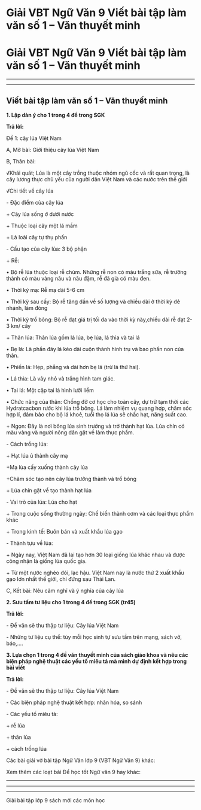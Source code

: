 # Giải VBT Ngữ Văn 9 Viết bài tập làm văn số 1 – Văn thuyết minh

# Giải VBT Ngữ Văn 9 Viết bài tập làm văn số 1 – Văn thuyết minh

* * *

* * *

## Viết bài tập làm văn số 1 – Văn thuyết minh

**1\. Lập dàn ý cho 1 trong 4 đề trong SGK**

**Trả lời:**

Đề 1: cây lúa Việt Nam

A, Mở bài: Giới thiệu cây lúa Việt Nam

B, Thân bài:

√Khái quát; Lúa là một cây trồng thuộc nhóm ngũ cốc và rất quan trọng, là cây lương thực chủ yếu của người dân Việt Nam và các nước trên thế giới

√Chi tiết về cây lúa

\- Đặc điểm của cây lúa

\+ Cây lúa sống ở dưới nước

\+ Thuộc loại cây một lá mầm

\+ Là loài cây tự thụ phấn

\- Cấu tạo của cây lúa: 3 bộ phận

\+ Rễ:

• Bộ rễ lúa thuộc loại rễ chùm. Những rễ non có màu trắng sữa, rễ trưởng thành có màu vàng nâu và nâu đậm, rễ đã già có màu đen.

• Thời kỳ mạ: Rễ mạ dài 5-6 cm

• Thời kỳ sau cấy: Bộ rễ tăng dần về số lượng và chiều dài ở thời kỳ đẻ nhánh, làm đòng

• Thời kỳ trổ bông: Bộ rễ đạt giá trị tối đa vào thời kỳ này,chiều dài rễ đạt 2- 3 km/ cây

\+ Thân lúa: Thân lúa gồm lá lúa, bẹ lúa, lá thìa và tai lá

• Bẹ lá: Là phần đáy lá kéo dài cuộn thành hình trụ và bao phần non của thân.

• Phiến lá: Hẹp, phẳng và dài hơn bẹ lá (trừ lá thứ hai).

• Lá thìa: Là vảy nhỏ và trắng hình tam giác.

• Tai lá: Một cặp tai lá hình lưỡi liềm

• Chức năng của thân: Chống đỡ cơ học cho toàn cây, dự trữ tạm thời các Hydratcacbon rước khi lúa trỗ bông. Lá làm nhiệm vụ quang hợp, chăm sóc hợp lí, đảm bảo cho bộ lá khoẻ, tuổi thọ lá lúa sẽ chắc hạt, năng suất cao.

\+ Ngọn: Đây là nơi bông lúa sinh trưởng và trở thành hạt lúa. Lúa chín có màu vàng và người nông dân gặt về làm thực phẩm.

\- Cách trồng lúa:

\+ Hạt lúa ủ thành cây mạ

+Mạ lúa cấy xuống thành cây lúa

+Chăm sóc tạo nên cây lúa trưởng thành và trổ bông

\+ Lúa chín gặt về tạo thành hạt lúa

\- Vai trò của lúa: Lúa cho hạt

\+ Trong cuộc sống thường ngày: Chế biến thành cơm và các loại thực phẩm khác

\+ Trong kinh tế: Buôn bán và xuất khẩu lúa gạo

\- Thành tựu về lúa:

\+ Ngày nay, Việt Nam đã lai tạo hơn 30 loại giống lúa khác nhau và được công nhận là giống lúa quốc gia.

\+ Từ một nước nghèo đói, lạc hậu. Việt Nam nay là nước thứ 2 xuất khẩu gạo lớn nhất thế giới, chỉ đứng sau Thái Lan.

C, Kết bài: Nêu cảm nghĩ và ý nghĩa của cây lúa

**2\. Sưu tầm tư liệu cho 1 trong 4 đề trong SGK (tr45)**

**Trả lời:**

\- Đề văn sẽ thu thập tư liệu: Cây lúa Việt Nam

\- Những tư liệu cụ thể: tùy mỗi học sinh tự sưu tầm trên mạng, sách vở, báo,....

**3\. Lựa chọn 1 trong 4 đề văn thuyết minh của sách giáo khoa và nêu các biện pháp nghệ thuật các yếu tố miêu tả mà mình dự định kết hợp trong bài viết**

**Trả lời:**

\- Đề văn sẽ thu thập tư liệu: Cây lúa Việt Nam

\- Các biện pháp nghệ thuật kết hợp: nhân hóa, so sánh

\- Các yếu tố miêu tả:

\+ rễ lúa

\+ thân lúa

\+ cách trồng lúa

Các bài giải vở bài tập Ngữ Văn lớp 9 (VBT Ngữ Văn 9) khác:

Xem thêm các loạt bài Để học tốt Ngữ văn 9 hay khác:

* * *

* * *

* * *

Giải bài tập lớp 9 sách mới các môn học
